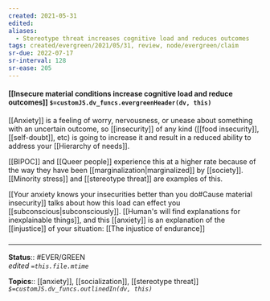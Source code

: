 ```yaml
---
created: 2021-05-31
edited: 
aliases:
  - Stereotype threat increases cognitive load and reduces outcomes
tags: created/evergreen/2021/05/31, review, node/evergreen/claim
sr-due: 2022-07-17
sr-interval: 128
sr-ease: 205
---
```


#### [[Insecure material conditions increase cognitive load and reduce outcomes]] `$=customJS.dv_funcs.evergreenHeader(dv, this)`

[[Anxiety]] is a feeling of worry, nervousness, or unease about something with an uncertain outcome, so [[insecurity]] of any kind ([[food insecurity]], [[self-doubt]], etc) is going to increase it and result in a reduced ability to address your [[Hierarchy of needs]].

[[BIPOC]] and [[Queer people]] experience this at a higher rate because of the way they have been [[marginalization|marginalized]] by [[society]]. [[Minority stress]] and [[stereotype threat]] are examples of this. 

[[Your anxiety knows your insecurities better than you do#Cause material insecurity]] talks about how this load can effect you [[subconscious|subconsciously]]. [[Human's will find explanations for inexplainable things]], and this [[anxiety]] is an explanation of the [[injustice]] of your situation: [[The injustice of endurance]]

### <hr class="footnote"/>

**Status**:: #EVER/GREEN  
*edited `=this.file.mtime`*

**Topics**:: [[anxiety]], [[socialization]], [[stereotype threat]]
*`$=customJS.dv_funcs.outlinedIn(dv, this)`*
